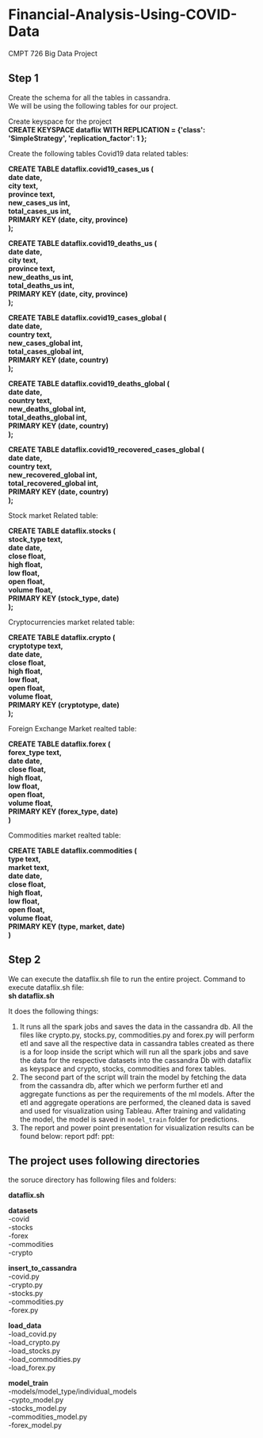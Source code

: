 # Financial-Analysis-Using-COVID-Data
CMPT 726 Big Data Project

## Step 1
Create the schema for all the tables in cassandra.<br/>
We will be using the following tables for our project.

Create keyspace for the project<br/>
**CREATE KEYSPACE dataflix WITH REPLICATION = {'class': 'SimpleStrategy', 'replication_factor': 1 };**

Create the following tables
Covid19 data related tables:

**CREATE TABLE dataflix.covid19_cases_us (<br/>
    date date,<br/>
    city text,<br/>
    province text,<br/>
    new_cases_us int,<br/>
    total_cases_us int,<br/>
    PRIMARY KEY (date, city, province)<br/>
);<br/>**

**CREATE TABLE dataflix.covid19_deaths_us (<br/>
    date date,<br/>
    city text,<br/>
    province text,<br/>
    new_deaths_us int,<br/>
    total_deaths_us int,<br/>
    PRIMARY KEY (date, city, province)<br/>
);<br/>**

**CREATE TABLE dataflix.covid19_cases_global (<br/>
    date date,<br/>
    country text,<br/>
    new_cases_global int,<br/>
    total_cases_global int,<br/>
    PRIMARY KEY (date, country)<br/>
);<br/>**

**CREATE TABLE dataflix.covid19_deaths_global (<br/>
    date date,<br/>
    country text,<br/>
    new_deaths_global int,<br/>
    total_deaths_global int,<br/>
    PRIMARY KEY (date, country)<br/>
);<br/>**

**CREATE TABLE dataflix.covid19_recovered_cases_global (<br/>
    date date,<br/>
    country text,<br/>
    new_recovered_global int,<br/>
    total_recovered_global int,<br/>
    PRIMARY KEY (date, country)<br/>
);<br/>**

Stock market Related table:

**CREATE TABLE dataflix.stocks (<br/>
    stock_type text,<br/>
    date date,<br/>
    close float,<br/>
    high float,<br/>
    low float,<br/>
    open float,<br/>
    volume float,<br/>
    PRIMARY KEY (stock_type, date)<br/>
);<br/>**

Cryptocurrencies market related table:

**CREATE TABLE dataflix.crypto (<br/>
    cryptotype text,<br/>
    date date,<br/>
    close float,<br/>
    high float,<br/>
    low float,<br/>
    open float,<br/>
    volume float,<br/>
    PRIMARY KEY (cryptotype, date)<br/>
);<br/>**

Foreign Exchange Market realted table:

**CREATE TABLE dataflix.forex (<br/>
    forex_type text,<br/>
    date date,<br/>
    close float,<br/>
    high float,<br/>
    low float,<br/>
    open float,<br/>
    volume float,<br/>
    PRIMARY KEY (forex_type, date)<br/>
)**<br/>

Commodities market realted table:

**CREATE TABLE dataflix.commodities (<br/>
    type text,<br/>
    market text,<br/>
    date date,<br/>
    close float,<br/>
    high float,<br/>
    low float,<br/>
    open float,<br/>
    volume float,<br/>
    PRIMARY KEY (type, market, date)<br/>
)**<br/>

## Step 2
We can execute the dataflix.sh file to run the entire project. Command to execute dataflix.sh file:<br/>
**sh dataflix.sh** <br/>

It does the following things: <br/>
1. It runs all the spark jobs and saves the data in the cassandra db. All the files like crypto.py, stocks.py, commodities.py and forex.py will perform etl and save all the respective data in cassandra tables created as there is a for loop inside the script which will run all the spark jobs and save the data for the respective datasets into the cassandra Db with dataflix as keyspace and crypto, stocks, commodities and forex tables. <br/>
2. The second part of the script will train the model by fetching the data from the cassandra db, after which we perform further etl and aggregate functions as per the requirements of the ml models. After the etl and aggregate operations are performed, the cleaned data is saved and used for visualization using Tableau. After training and validating the model, the model is saved in `model_train` folder for predictions.
3. The report and power point presentation for visualization results can be found below:
report pdf:
ppt:


## The project uses following directories

the soruce directory has following files and folders:<br/>

**dataflix.sh**

**datasets**<br/>
	-covid<br/>
	-stocks<br/>
	-forex<br/>
	-commodities<br/>
	-crypto<br/>

**insert_to_cassandra**<br/>
	-covid.py<br/>
	-crypto.py<br/>
	-stocks.py<br/>
	-commodities.py<br/>
	-forex.py<br/>
	
**load_data**<br/>
	-load_covid.py<br/>
	-load_crypto.py<br/>
	-load_stocks.py<br/>
	-load_commodities.py<br/>
	-load_forex.py<br/>

**model_train**<br/>
	-models/model_type/individual_models<br/>
	-cypto_model.py<br/>
	-stocks_model.py<br/>
	-commodities_model.py<br/>
	-forex_model.py <br/>


























